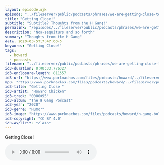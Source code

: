 ```yaml
---
layout: episode.njk
episode: "../fileserver/public/podcasts/phrases/we-are-getting-close-to-someth"
title: "Getting Close!"
subtitle: "Subtitle? Thoughts from the H Gang!"
permalink: "/episodes/../fileserver/public/podcasts/phrases/we-are-getting-close-to-someth/index.html"
description: "Non-sequiturs and so forth"
summary: "Thoughts from the H Gang"
date: 2020-03-5T17:47:00-5
keywords: "Getting Close!"
tags:
  - howard
  - podcasts
filename: "../fileserver/public/podcasts/phrases/we-are-getting-close-to-someth.mp3"
id3-duration: 0:00:33.776327
id3-enclosure-length: 811557
id3-url: "https://www.porknachos.com/files/podcasts/howard/../fileserver/public/podcasts/phrases/we-are-getting-close-to-someth.mp3"
mp3: "https://www.porknachos.com/files/podcasts/howard/../fileserver/public/podcasts/phrases/we-are-getting-close-to-someth.mp3"
id3-title: "Getting Close!"
id3-artist: "Howard Chicken"
id3-track: "0000095"
id3-album: "The H Gang Podcast"
id3-year: "2020"
id3-genre: "Humor"
id3-image: "https://www.porknachos.com/files/podcasts/howard/h-gang-bold.jpg"
id3-copyright: "CC BY 4.0"
id3-explicit: "clean"
---
```

Getting Close!

<audio controls>
  <source src="https://www.porknachos.com/files/podcasts/howard/../fileserver/public/podcasts/phrases/we-are-getting-close-to-someth.mp3">
</audio>
